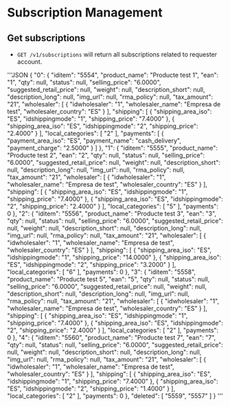 Subscription Management
=======================

## Get subscriptions

- <code>GET /v1/subscriptions</code> will return all subscriptions related to requester account.

'''JSON
{
    "0": {
        "iditem": "5554",
        "product_name": "Producte test 1",
        "ean": "1",
        "qty": null,
        "status": null,
        "selling_price": "6.0000",
        "suggested_retail_price": null,
        "weight": null,
        "description_short": null,
        "description_long": null,
        "img_url": null,
        "rma_policy": null,
        "tax_amount": "21",
        "wholesaler": [
            {
                "idwholesaler": "1",
                "wholesaler_name": "Empresa de test",
                "wholesaler_country": "ES"
            }
        ],
        "shipping": [
            {
                "shipping_area_iso": "ES",
                "idshippingmode": "1",
                "shipping_price": "7.4000"
            },
            {
                "shipping_area_iso": "ES",
                "idshippingmode": "2",
                "shipping_price": "2.4000"
            }
        ],
        "local_categories": [
            "2"
        ],
        "payments": [
            {
                "payment_area_iso": "ES",
                "payment_name": "cash_delivery",
                "payment_charge": "2.5000"
            }
        ]
    },
    "1": {
        "iditem": "5555",
        "product_name": "Producte test 2",
        "ean": "2",
        "qty": null,
        "status": null,
        "selling_price": "6.0000",
        "suggested_retail_price": null,
        "weight": null,
        "description_short": null,
        "description_long": null,
        "img_url": null,
        "rma_policy": null,
        "tax_amount": "21",
        "wholesaler": [
            {
                "idwholesaler": "1",
                "wholesaler_name": "Empresa de test",
                "wholesaler_country": "ES"
            }
        ],
        "shipping": [
            {
                "shipping_area_iso": "ES",
                "idshippingmode": "1",
                "shipping_price": "7.4000"
            },
            {
                "shipping_area_iso": "ES",
                "idshippingmode": "2",
                "shipping_price": "2.4000"
            }
        ],
        "local_categories": [
            "5"
        ],
        "payments": 0
    },
    "2": {
        "iditem": "5556",
        "product_name": "Producte test 3",
        "ean": "3",
        "qty": null,
        "status": null,
        "selling_price": "6.0000",
        "suggested_retail_price": null,
        "weight": null,
        "description_short": null,
        "description_long": null,
        "img_url": null,
        "rma_policy": null,
        "tax_amount": "21",
        "wholesaler": [
            {
                "idwholesaler": "1",
                "wholesaler_name": "Empresa de test",
                "wholesaler_country": "ES"
            }
        ],
        "shipping": [
            {
                "shipping_area_iso": "ES",
                "idshippingmode": "1",
                "shipping_price": "14.0000"
            },
            {
                "shipping_area_iso": "ES",
                "idshippingmode": "2",
                "shipping_price": "3.2000"
            }
        ],
        "local_categories": [
            "6"
        ],
        "payments": 0
    },
    "3": {
        "iditem": "5558",
        "product_name": "Producte test 5",
        "ean": "5",
        "qty": null,
        "status": null,
        "selling_price": "6.0000",
        "suggested_retail_price": null,
        "weight": null,
        "description_short": null,
        "description_long": null,
        "img_url": null,
        "rma_policy": null,
        "tax_amount": "21",
        "wholesaler": [
            {
                "idwholesaler": "1",
                "wholesaler_name": "Empresa de test",
                "wholesaler_country": "ES"
            }
        ],
        "shipping": [
            {
                "shipping_area_iso": "ES",
                "idshippingmode": "1",
                "shipping_price": "7.4000"
            },
            {
                "shipping_area_iso": "ES",
                "idshippingmode": "2",
                "shipping_price": "2.4000"
            }
        ],
        "local_categories": [
            "2"
        ],
        "payments": 0
    },
    "4": {
        "iditem": "5560",
        "product_name": "Producte test 7",
        "ean": "7",
        "qty": null,
        "status": null,
        "selling_price": "6.0000",
        "suggested_retail_price": null,
        "weight": null,
        "description_short": null,
        "description_long": null,
        "img_url": null,
        "rma_policy": null,
        "tax_amount": "21",
        "wholesaler": [
            {
                "idwholesaler": "1",
                "wholesaler_name": "Empresa de test",
                "wholesaler_country": "ES"
            }
        ],
        "shipping": [
            {
                "shipping_area_iso": "ES",
                "idshippingmode": "1",
                "shipping_price": "7.4000"
            },
            {
                "shipping_area_iso": "ES",
                "idshippingmode": "2",
                "shipping_price": "1.4000"
            }
        ],
        "local_categories": [
            "2"
        ],
        "payments": 0
    },
    "deleted": [
        "5559",
        "5557"
    ]
}
'''